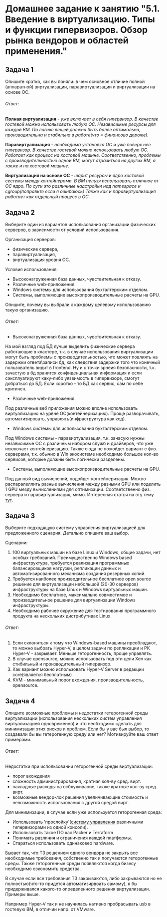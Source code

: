 # Домашнее задание к занятию "5.1. Введение в виртуализацию. Типы и функции гипервизоров. Обзор рынка вендоров и областей применения."

## Задача 1

Опишите кратко, как вы поняли: в чем основное отличие полной (аппаратной) виртуализации, паравиртуализации и виртуализации на основе ОС.

###### Ответ:

**Полная виртуализация** - *уже включает в себя гипервизор. В качестве гостевой можно использовать любую ОС.
Независимые ресурсы для каждой ВМ. 
По логике вещей должна быть более оптимальна, производительна и стабильна в работе(что = финансово дороже).*

**Паравиртуализация** - *необходима установка ОС и уже поверх нее гипервизор. 
В качестве гостевой можно использовать любую ОС.
Работает как процесс на хостовой машине. Соответственно, проблемы с производительностью одной ВМ,
могут отразиться на других ВМ,
а также и на хостовой машине.*

**Виртуализация на основе ОС** - *шарит ресурсы и ядро хостовой сестемы между контейнерами. 
В ВМ нельзя использовать отличное от ОС ядро. 
По сути это различные надстройки над namespace и cgroup(поправьте если я ошибаюсь)
Также как и паравиртуализация работает как отдельный процесс в ОС.*

## Задача 2

Выберите один из вариантов использования организации физических серверов, в зависимости от условий использования.

Организация серверов:
- физические сервера,
- паравиртуализация,
- виртуализация уровня ОС.

Условия использования:
- Высоконагруженная база данных, чувствительная к отказу.
- Различные web-приложения.
- Windows системы для использования бухгалтерским отделом.
- Системы, выполняющие высокопроизводительные расчеты на GPU.

Опишите, почему вы выбрали к каждому целевому использованию такую организацию.

###### Ответ:
- Высоконагруженная база данных, чувствительная к отказу.
    
На мой взгляд под БД лучше выделить физические сервера работающие в кластере, 
т.к. в случае использования виртуализации могут быть проблемы с производительностью, что может повлиять
на задержки ответа\записи бд, как следствия задержки того что конечный пользователь видит в frontend.
Ну и с точки зрнеия безопасности, т.к. зачастую в бд хранится конфиденциальная информация и если сэксплуатируют 
каку-либо уязвимость в гипервизоре, смогут добраться до БД.
Если коротко - то БД как сервис, сам по себе критичен.

- Различные web-приложения.

Под различные веб приложения можно вполне использовать виртуализацию на урвне ОС(контейнеризацию).
Проще разворачивать, автоматизировать, управлять(инфраструктура как код).


- Windows системы для использования бухгалтерским отделом.

Под Windows системы - паравиртуализация, т.к. зачасую нужны независимые ОС с различным набором служб и драйверов,
что уже исключает контейнеризацию. Также сюда не пожойдет вариант с физ. серверами, т.к. обычно в Win экосистеме
необходимо большое кол-во сервисов, которые должны быть логически разделены.

- Системы, выполняющие высокопроизводительные расчеты на GPU.

Под данный вид вычислений, подойдет контейнеризация. Можно распаралеллить разные вычисления 
между разными GPU или поделить 1 GPU мезду вычислениями для оптимизации. 
Соответственно физ. сервера и паравиртуализация, мимо.
Интересная статья на эту тему [тут](https://habr.com/ru/company/vk/blog/472928/).



## Задача 3

Выберите подходящую систему управления виртуализацией для предложенного сценария. Детально опишите ваш выбор.

Сценарии:

1. 100 виртуальных машин на базе Linux и Windows, общие задачи, нет особых требований. Преимущественно Windows based инфраструктура, требуется реализация программных балансировщиков нагрузки, репликации данных и автоматизированного механизма создания резервных копий.
2. Требуется наиболее производительное бесплатное open source решение для виртуализации небольшой (20-30 серверов) инфраструктуры на базе Linux и Windows виртуальных машин.
3. Необходимо бесплатное, максимально совместимое и производительное решение для виртуализации Windows инфраструктуры.
4. Необходимо рабочее окружение для тестирования программного продукта на нескольких дистрибутивах Linux.

###### Ответ:
1. Если склоняться к тому что Windows-based машины преобладают, то можно выбрать Hyper-V, 
в целом задачи по репликации и РК Hyper-V - закрывает. Меньше геторогенность, проще управлять.
2. В случае opensource, можно использовать под эти цели Xen как стибильный и производительный гипервизор.
3. Как вариант можно использовать Hyper-V Server в редакции core(является бесплатным)
4. KVM - минимальный порог вхождения, производительность, opensource.


## Задача 4

Опишите возможные проблемы и недостатки гетерогенной среды виртуализации (использования нескольких систем управления виртуализацией одновременно) и что необходимо сделать для минимизации этих рисков и проблем. Если бы у вас был выбор, то создавали бы вы гетерогенную среду или нет? Мотивируйте ваш ответ примерами.

###### Ответ:

Недостатки при использовании геторогенной среды виртуализации: 
- порог вхождения
- сложность администрирования, кратная кол-ву сред. вирт.
- накладные расходы на осблуживание, также кратные кол-ву сред. вирт.
- возможные вендор-лок решения увеличивающие стоимость и невозможность использования с другой средой вирт.

Для минимизации, в случае если уже используется геторогенная среда:
- Использовать 'прослойку'([систему управления](https://www.solarwinds.com/virtualization-manager) различными гипервизорами из одной консоли). 
- Использовать такое ПО как Packer и Terraform
- Понимать различия и ограничения каждой платформы.
- Стараться использовать одинаковео hardware.

Бывает так, что ТЗ решением одного вендора не закрыть все необходимые требования, собственно так и получаются
геторогенные среды. Также геторогенные среды появляются когда бизесу необходимо
сэкономить средства.

В случае если все требования ТЗ закрываются, либо закрываются но не полностью(что-то придется автоматизирвоать самому),
я бы придерживался какого-то определенного решения виртуализации. Примеры выше.

Например Hyper-V так и не научилась нативно пробрасывать usb в гостевую ВМ, 
в отличии напр. от VMware.